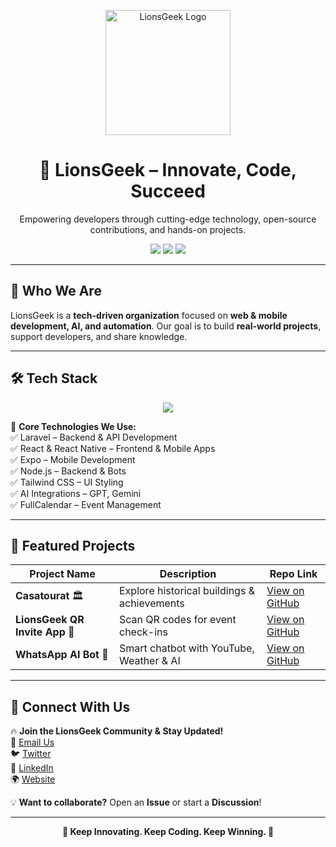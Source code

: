 <!-- Organization Logo -->
<p align="center">
  <img src="https://media.licdn.com/dms/image/v2/D4E0BAQEI5pl3PyS-Eg/company-logo_200_200/company-logo_200_200/0/1734088749325/lionsgeek_logo?e=2147483647&v=beta&t=2tZP_cpgMZO4IFtfyB0GNKXIrPO5I5w6a8iUlnrhntQ" alt="LionsGeek Logo" width="200"/>
</p>

<!-- Tagline -->
<h1 align="center">🦁 LionsGeek – Innovate, Code, Succeed</h1>

<p align="center">
  Empowering developers through cutting-edge technology, open-source contributions, and hands-on projects.
</p>

<p align="center">
  <img src="https://img.shields.io/github/followers/forkanimahdi?label=Follow%20Us&style=social" />
  <img src="https://img.shields.io/github/stars/forkanimahdi/lionsgeek-management?style=social" />
  <img src="https://img.shields.io/github/license/forkanimahdi/lionsgeek-management" />
</p>

---

## 🚀 Who We Are  
LionsGeek is a **tech-driven organization** focused on **web & mobile development, AI, and automation**. Our goal is to build **real-world projects**, support developers, and share knowledge.  

---

## 🛠️ Tech Stack  

<p align="center">
  <img src="https://skillicons.dev/icons?i=laravel,react,reactnative,tailwind,nodejs,expo,ai,vercel" />
</p>

🚀 **Core Technologies We Use:**  
✅ Laravel – Backend & API Development  
✅ React & React Native – Frontend & Mobile Apps  
✅ Expo – Mobile Development  
✅ Node.js – Backend & Bots  
✅ Tailwind CSS – UI Styling  
✅ AI Integrations – GPT, Gemini  
✅ FullCalendar – Event Management  

---

## 📌 Featured Projects  

| Project Name | Description | Repo Link |
|-------------|------------|----------|
| **Casatourat** 🏛️ | Explore historical buildings & achievements | [View on GitHub](https://github.com/forkanimahdi/casatourat) |
| **LionsGeek QR Invite App** 📩 | Scan QR codes for event check-ins | [View on GitHub](https://github.com/forkanimahdi/qr-invite) |
| **WhatsApp AI Bot** 🤖 | Smart chatbot with YouTube, Weather & AI | [View on GitHub](https://github.com/forkanimahdi/whatsapp-bot) |

---

## 📣 Connect With Us  

🔥 **Join the LionsGeek Community & Stay Updated!**  
📧 [Email Us](mailto:contact@lionsgeek.com)  
🐦 [Twitter](https://twitter.com/lionsgeek)  
🔗 [LinkedIn](https://linkedin.com/company/lionsgeek)  
🌍 [Website](https://lionsgeek.com)  

💡 **Want to collaborate?** Open an **Issue** or start a **Discussion**!  

---

<p align="center">
  <strong>🚀 Keep Innovating. Keep Coding. Keep Winning. 🦁</strong>
</p>
